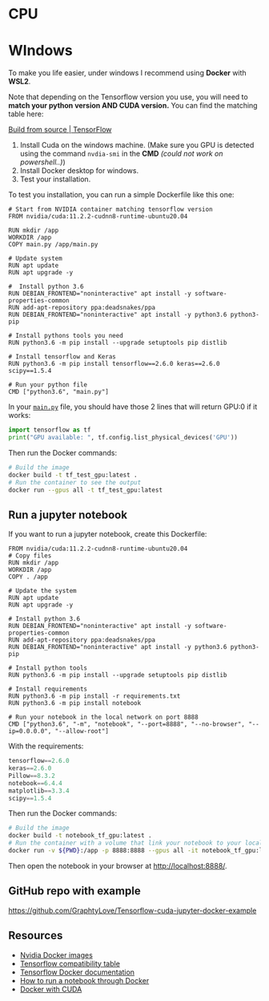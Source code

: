 # CPU

# WIndows

To make you life easier, under windows I recommend using **Docker** with **WSL2**.

Note that depending on the Tensorflow version you use, you will need to **match your python version AND CUDA version.** You can find the matching table here: 

[Build from source | TensorFlow](https://www.tensorflow.org/install/source#gpu)

1. Install Cuda on the windows machine. (Make sure you GPU is detected using the command ``nvdia-smi`` in the **CMD** *(could not work on powershell..)*)
2. Install Docker desktop for windows.
3. Test your installation.

To test you installation, you can run a simple Dockerfile like this one:

```docker
# Start from NVIDIA container matching tensorflow version
FROM nvidia/cuda:11.2.2-cudnn8-runtime-ubuntu20.04

RUN mkdir /app
WORKDIR /app
COPY main.py /app/main.py

# Update system
RUN apt update
RUN apt upgrade -y

#  Install python 3.6
RUN DEBIAN_FRONTEND="noninteractive" apt install -y software-properties-common
RUN add-apt-repository ppa:deadsnakes/ppa
RUN DEBIAN_FRONTEND="noninteractive" apt install -y python3.6 python3-pip 

# Install pythons tools you need
RUN python3.6 -m pip install --upgrade setuptools pip distlib

# Install tensorflow and Keras
RUN python3.6 -m pip install tensorflow==2.6.0 keras==2.6.0 scipy==1.5.4

# Run your python file
CMD ["python3.6", "main.py"]
```

In your [`main.py`](http://main.py) file, you should have those 2 lines that will return GPU:0 if it works:

```python
import tensorflow as tf
print("GPU available: ", tf.config.list_physical_devices('GPU'))
```

Then run the Docker commands:

```bash
# Build the image
docker build -t tf_test_gpu:latest .
# Run the container to see the output
docker run --gpus all -t tf_test_gpu:latest
```

## Run a jupyter notebook

If you want to run a jupyter notebook, create this Dockerfile:

```docker
FROM nvidia/cuda:11.2.2-cudnn8-runtime-ubuntu20.04
# Copy files
RUN mkdir /app
WORKDIR /app
COPY . /app

# Update the system
RUN apt update
RUN apt upgrade -y

# Install python 3.6
RUN DEBIAN_FRONTEND="noninteractive" apt install -y software-properties-common
RUN add-apt-repository ppa:deadsnakes/ppa
RUN DEBIAN_FRONTEND="noninteractive" apt install -y python3.6 python3-pip 

# Install python tools
RUN python3.6 -m pip install --upgrade setuptools pip distlib

# Install requirements
RUN python3.6 -m pip install -r requirements.txt
RUN python3.6 -m pip install notebook

# Run your notebook in the local network on port 8888
CMD ["python3.6", "-m", "notebook", "--port=8888", "--no-browser", "--ip=0.0.0.0", "--allow-root"]
```

With the requirements:

```python
tensorflow==2.6.0
keras==2.6.0
Pillow==8.3.2
notebook==6.4.4
matplotlib==3.3.4
scipy==1.5.4
```

Then run the Docker commands:

```bash
# Build the image
docker build -t notebook_tf_gpu:latest .
# Run the container with a volume that link your notebook to your local folder
docker run -v ${PWD}:/app -p 8888:8888 --gpus all -it notebook_tf_gpu:latest
```

Then open the notebook in your browser at [http://localhost:8888/](http://localhost:8888/).

## GitHub repo with example

https://github.com/GraphtyLove/Tensorflow-cuda-jupyter-docker-example


## Resources

- [Nvidia Docker images](https://hub.docker.com/r/nvidia/cuda/tags?page=1&ordering=last_updated&name=11.2)
- [Tensorflow compatibility table](https://www.tensorflow.org/install/source#gpu)
- [Tensorflow Docker documentation](https://www.tensorflow.org/install/docker)
- [How to run a notebook through Docker](https://u.group/thinking/how-to-put-jupyter-notebooks-in-a-dockerfile/)
- [Docker with CUDA](https://www.celantur.com/blog/run-cuda-in-docker-on-linux/)
